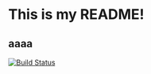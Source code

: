 # This is my README!

## aaaa

[![Build Status](https://travis-ci.org/cpwilsonChico/MyFirstExample.svg?branch=master)](https://travis-ci.org/cpwilsonChico/MyFirstExample)
